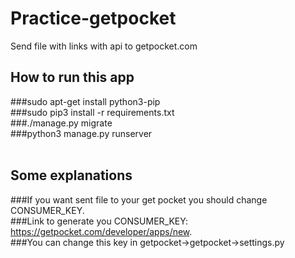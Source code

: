 # Practice-getpocket <br />
Send file with links with api to getpocket.com <br />

## How to run this app 
###sudo apt-get install python3-pip <br />
###sudo pip3 install -r requirements.txt <br />
###./manage.py migrate <br />
###python3 manage.py runserver <br />
<br />
## Some explanations
###If you want sent file to your get pocket you should change CONSUMER_KEY. <br />
###Link to generate you CONSUMER_KEY: https://getpocket.com/developer/apps/new. <br />
###You can change this key in getpocket->getpocket->settings.py
